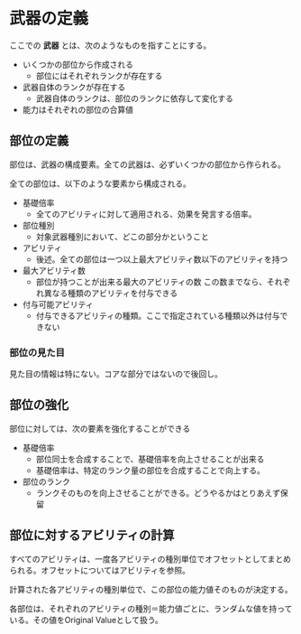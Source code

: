 # 武器の定義
ここでの **武器** とは、次のようなものを指すことにする。

* いくつかの部位から作成される
    * 部位にはそれぞれランクが存在する
* 武器自体のランクが存在する
    * 武器自体のランクは、部位のランクに依存して変化する
* 能力はそれぞれの部位の合算値

## 部位の定義
部位は、武器の構成要素。全ての武器は、必ずいくつかの部位から作られる。

全ての部位は、以下のような要素から構成される。

* 基礎倍率
    * 全てのアビリティに対して適用される、効果を発言する倍率。
* 部位種別
    * 対象武器種別において、どこの部分かということ
* アビリティ
    * 後述。全ての部位は一つ以上最大アビリティ数以下のアビリティを持つ
* 最大アビリティ数
    * 部位が持つことが出来る最大のアビリティの数
    この数までなら、それぞれ異なる種類のアビリティを付与できる
* 付与可能アビリティ
    * 付与できるアビリティの種類。ここで指定されている種類以外は付与できない

### 部位の見た目
見た目の情報は特にない。コアな部分ではないので後回し。

## 部位の強化
部位に対しては、次の要素を強化することができる

* 基礎倍率
    * 部位同士を合成することで、基礎倍率を向上させることが出来る
    * 基礎倍率は、特定のランク量の部位を合成することで向上する。
* 部位のランク
    * ランクそのものを向上させることができる。どうやるかはとりあえず保留


## 部位に対するアビリティの計算 ##
すべてのアビリティは、一度各アビリティの種別単位でオフセットとしてまとめられる。オフセットについてはアビリティを参照。

計算された各アビリティの種別単位で、この部位の能力値そのものが決定する。

各部位は、それぞれのアビリティの種別＝能力値ごとに、ランダムな値を持っている。その値をOriginal Valueとして扱う。

